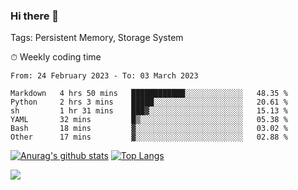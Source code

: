 ### Hi there 👋

Tags: Persistent Memory, Storage System

<!--

[![Anurag's github stats](https://github-readme-stats.vercel.app/api?username=wwyf)](https://github.com/anuraghazra/github-readme-stats)

[![Anurag's github stats](https://github-readme-stats.vercel.app/api?username=wwyf&count_private=true)](https://github.com/anuraghazra/github-readme-stats)


[![Top Langs](https://github-readme-stats.vercel.app/api/top-langs/?username=wwyf&count_private=true&&hide=jupyter%20notebook,html)](https://github.com/anuraghazra/github-readme-stats)



-->


⏱ Weekly coding time

<!--START_SECTION:waka-->

```text
From: 24 February 2023 - To: 03 March 2023

Markdown   4 hrs 50 mins   ████████████░░░░░░░░░░░░░   48.35 %
Python     2 hrs 3 mins    █████░░░░░░░░░░░░░░░░░░░░   20.61 %
sh         1 hr 31 mins    ███▓░░░░░░░░░░░░░░░░░░░░░   15.13 %
YAML       32 mins         █▒░░░░░░░░░░░░░░░░░░░░░░░   05.38 %
Bash       18 mins         ▓░░░░░░░░░░░░░░░░░░░░░░░░   03.02 %
Other      17 mins         ▓░░░░░░░░░░░░░░░░░░░░░░░░   02.88 %
```

<!--END_SECTION:waka-->



[![Anurag's github stats](https://github-readme-stats.vercel.app/api?username=wwyf&count_private=true&show_icons=true&hide_border=true)](https://github.com/anuraghazra/github-readme-stats) [![Top Langs](https://github-readme-stats.vercel.app/api/top-langs/?username=wwyf&count_private=true&hide=jupyter%20notebook,html,OpenEdge%20ABL&langs_count=10&layout=compact&hide_border=true)](https://github.com/anuraghazra/github-readme-stats)

<!--

[![willianrod's wakatime stats](https://github-readme-stats.vercel.app/api/wakatime?username=wwyf)](https://github.com/anuraghazra/github-readme-stats)


-->

![](https://hit.yhype.me/github/profile?user_id=23121291)
